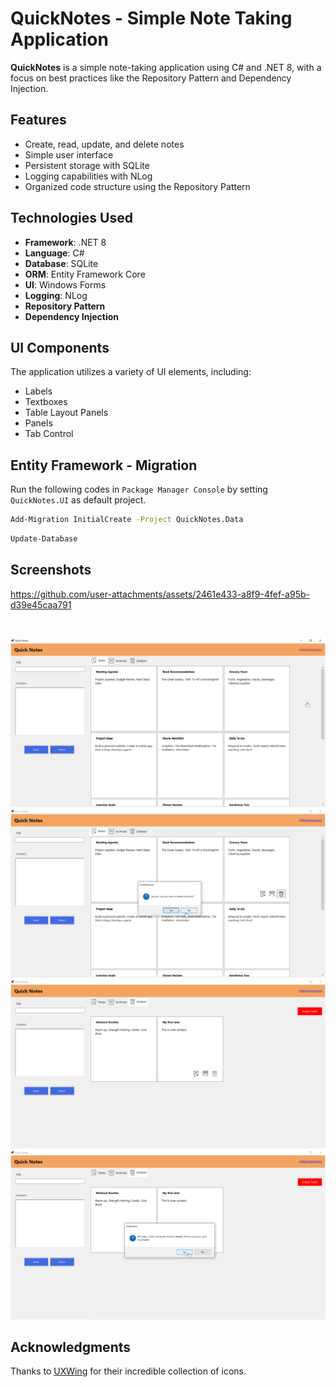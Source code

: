 # QuickNotes - Simple Note Taking Application

**QuickNotes** is a simple note-taking application using C# and .NET 8, with a focus on best practices like the Repository Pattern and Dependency Injection.

## Features

- Create, read, update, and delete notes
- Simple user interface
- Persistent storage with SQLite
- Logging capabilities with NLog
- Organized code structure using the Repository Pattern

## Technologies Used

- **Framework**: .NET 8
- **Language**: C#
- **Database**: SQLite
- **ORM**: Entity Framework Core
- **UI**: Windows Forms
- **Logging**: NLog
- **Repository Pattern**
- **Dependency Injection**

## UI Components

The application utilizes a variety of UI elements, including:

- Labels
- Textboxes
- Table Layout Panels
- Panels
- Tab Control

## Entity Framework - Migration
Run the following codes in `Package Manager Console` by setting `QuickNotes.UI` as default project.
```bash
Add-Migration InitialCreate -Project QuickNotes.Data
```
```bash
Update-Database
```

## Screenshots

https://github.com/user-attachments/assets/2461e433-a8f9-4fef-a95b-d39e45caa791

<br/>
<p align="center">
  <img src="./assets/01.png" alt="Contact Manager"/>
  <img src="./assets/02.png" alt="Contact Manager"/>
  <img src="./assets/03.png" alt="Contact Manager"/>
  <img src="./assets/04.png" alt="Contact Manager"/>
</p>

## Acknowledgments
Thanks to [UXWing](https://uxwing.com) for their incredible collection of icons.
